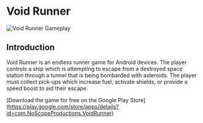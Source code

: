 Void Runner
===========
 ![Void Runner Gameplay](http://i.imgur.com/AjIG1pr.jpg)

Introduction
------------
Void Runner is an endless runner game for Android devices. The player controls a ship which is attempting to escape from a destroyed space station through a tunnel that is being bombarded with asteroids. The player must collect pick-ups which increase fuel, activate shields, or provide a speed boost to aid their escape.

[Download the game for free on the Google Play Store]
(https://play.google.com/store/apps/details?id=com.NoScopeProductions.VoidRunner)
